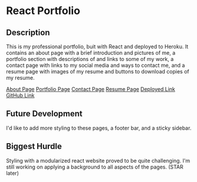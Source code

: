 # React Portfolio

## Description 

This is my professional portfolio, buit with React and deployed to Heroku. It contains an about page with a brief introduction and pictures of me, a portfolio section with descriptions of and links to some of my work, a contact page with links to my social media and ways to contact me, and a resume page with images of my resume and buttons to download copies of my resume.

[About Page](./readme-images/about-screenshot.png)
[Portfolio Page](./readme-images/portfolio-screenshot.png)
[Contact Page](./readme-images/contact-screenshot.png)
[Resume Page](./readme-images/resume-screenshot.png)
[Deployed Link](https://astrayerportfolio.herokuapp.com/)
[GitHub Link](https://github.com/arielbs1991/react-portfolio)

## Future Development

I'd like to add more styling to these pages, a footer bar, and a sticky sidebar.

## Biggest Hurdle

Styling with a modularized react website proved to be quite challenging. I'm still working on applying a background to all aspects of the pages. (STAR later)

